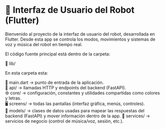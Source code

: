 # 🤖 Interfaz de Usuario del Robot (Flutter)

Bienvenido al proyecto de la interfaz de usuario del robot, desarrollada en Flutter.
Desde esta app se controla los modos, movimientos y sistemas de voz y música del robot en tiempo real.

El código fuente principal está dentro de la carpeta:

📁 lib/

En esta carpeta esta:

🧭 main.dart → punto de entrada de la aplicación.  
📡 api/ → llamadas HTTP y endpoints del backend (FastAPI).  
⚙️ core/ → configuración, constantes y utilidades compartidas como colores y letras.  
🖥️ screens/ → todas las pantallas (interfaz gráfica, menús, controles).  
🧩 models/ → clases de datos usadas para mapear las respuestas del backend (FastAPI) y mover información dentro de la app. 
🔧 services/ → servicios de negocio (control de música/voz, sesión, etc.).
